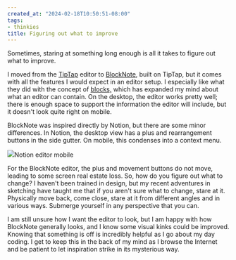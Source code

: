 ```yaml
---
created_at: "2024-02-18T10:50:51-08:00"
tags:
- thinkies
title: Figuring out what to improve
---
```


Sometimes, staring at something long enough is all it takes to figure out what to improve.

I moved from the [TipTap](https://tiptap.dev/) editor to [BlockNote](https://www.blocknotejs.org/), built on TipTap, but it comes with all the features I would expect in an editor setup. I especially like what they did with the concept of [blocks,](https://www.blocknotejs.org/docs/blocks) which has expanded my mind about what an editor can contain. On the desktop, the editor works pretty well; there is enough space to support the information the editor will include, but it doesn't look quite right on mobile.

BlockNote was inspired directly by Notion, but there are some minor differences. In Notion, the desktop view has a plus and rearrangement buttons in the side gutter. On mobile, this condenses into a context menu.

![](https://i.imgur.com/iHigIKz.png)Notion editor mobile

For the BlockNote editor, the plus and movement buttons do not move, leading to some screen real estate loss. So, how do you figure out what to change? I haven't been trained in design, but my recent adventures in sketching have taught me that if you aren't sure what to change, stare at it. Physically move back, come close, stare at it from different angles and in various ways. Submerge yourself in any perspective that you can.

I am still unsure how I want the editor to look, but I am happy with how BlockNote generally looks, and I know some visual kinks could be improved. Knowing that something is off is incredibly helpful as I go about my day coding. I get to keep this in the back of my mind as I browse the Internet and be patient to let inspiration strike in its mysterious way.